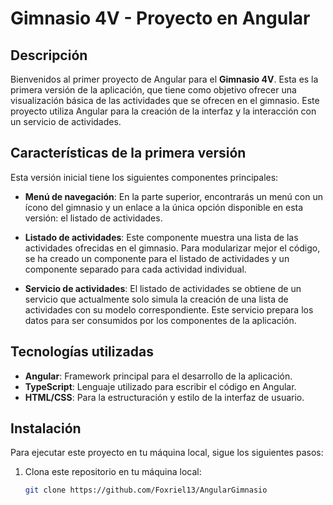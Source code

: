 # Gimnasio 4V - Proyecto en Angular

## Descripción

Bienvenidos al primer proyecto de Angular para el **Gimnasio 4V**. Esta es la primera versión de la aplicación, que tiene como objetivo ofrecer una visualización básica de las actividades que se ofrecen en el gimnasio. Este proyecto utiliza Angular para la creación de la interfaz y la interacción con un servicio de actividades.

## Características de la primera versión

Esta versión inicial tiene los siguientes componentes principales:

- **Menú de navegación**: En la parte superior, encontrarás un menú con un ícono del gimnasio y un enlace a la única opción disponible en esta versión: el listado de actividades.
  
- **Listado de actividades**: Este componente muestra una lista de las actividades ofrecidas en el gimnasio. Para modularizar mejor el código, se ha creado un componente para el listado de actividades y un componente separado para cada actividad individual.

- **Servicio de actividades**: El listado de actividades se obtiene de un servicio que actualmente solo simula la creación de una lista de actividades con su modelo correspondiente. Este servicio prepara los datos para ser consumidos por los componentes de la aplicación.

## Tecnologías utilizadas

- **Angular**: Framework principal para el desarrollo de la aplicación.
- **TypeScript**: Lenguaje utilizado para escribir el código en Angular.
- **HTML/CSS**: Para la estructuración y estilo de la interfaz de usuario.

## Instalación

Para ejecutar este proyecto en tu máquina local, sigue los siguientes pasos:

1. Clona este repositorio en tu máquina local:
   ```bash
   git clone https://github.com/Foxriel13/AngularGimnasio
